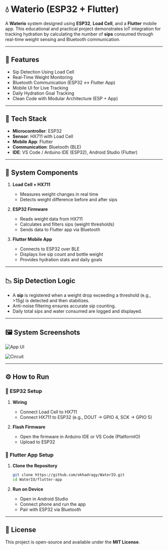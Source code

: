 # 💧 Waterio (ESP32 + Flutter)

A **Waterio** system designed using **ESP32**, **Load Cell**, and a **Flutter** mobile app. This educational and practical project demonstrates IoT integration for tracking hydration by calculating the number of **sips** consumed through real-time weight sensing and Bluetooth communication.

---

## 🚀 Features

* Sip Detection Using Load Cell
* Real-Time Weight Monitoring
* Bluetooth Communication (ESP32 ↔ Flutter App)
* Mobile UI for Live Tracking
* Daily Hydration Goal Tracking
* Clean Code with Modular Architecture (ESP + App)

---

## 🧱 Tech Stack

* **Microcontroller**: ESP32  
* **Sensor**: HX711 with Load Cell  
* **Mobile App**: Flutter  
* **Communication**: Bluetooth (BLE)  
* **IDE**: VS Code / Arduino IDE (ESP32), Android Studio (Flutter)

---

## 📂 System Components

1. **Load Cell + HX711**

   * Measures weight changes in real time
   * Detects weight difference before and after sips

2. **ESP32 Firmware**

   * Reads weight data from HX711
   * Calculates and filters sips (weight thresholds)
   * Sends data to Flutter app via Bluetooth

3. **Flutter Mobile App**

   * Connects to ESP32 over BLE
   * Displays live sip count and bottle weight
   * Provides hydration stats and daily goals

---

## 📉 Sip Detection Logic

* A **sip** is registered when a weight drop exceeding a threshold (e.g., >15g) is detected and then stabilizes.
* Anti-noise filtering ensures accurate sip counting.
* Daily total sips and water consumed are logged and displayed.

---

## 🖼️ System Screenshots

![App UI](https://github.com/user-attachments/assets/smart-bottle-app-screenshot.png)

![Circuit](https://github.com/user-attachments/assets/smart-bottle-circuit-diagram.png)

---

## ⚙️ How to Run

### 🔌 ESP32 Setup

1. **Wiring**

   * Connect Load Cell to HX711
   * Connect HX711 to ESP32 (e.g., DOUT → GPIO 4, SCK → GPIO 5)

2. **Flash Firmware**

   * Open the firmware in Arduino IDE or VS Code (PlatformIO)
   * Upload to ESP32

### 📱 Flutter App Setup

1. **Clone the Repository**

   ```bash
   git clone https://github.com/okhadragy/WaterIO.git
   cd WaterIO/flutter-app
   ```

2. **Run on Device**

   * Open in Android Studio
   * Connect phone and run the app
   * Pair with ESP32 via Bluetooth

---

## 📜 License

This project is open-source and available under the **MIT License**.
